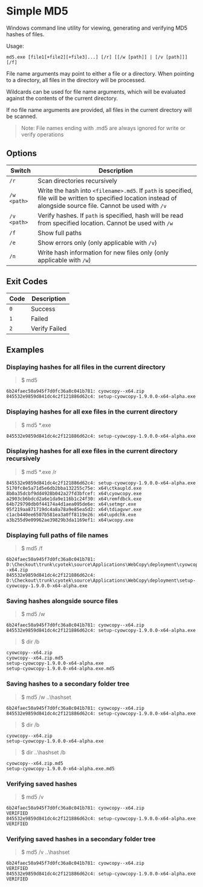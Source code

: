 # Simple MD5

Windows command line utility for viewing, generating and
verifying MD5 hashes of files.

Usage:

`md5.exe [file1[+file2][+file3]...] [/r] [[/w [path]] | [/v
[path]]] [/f]`

File name arguments may point to either a file or a directory.
When pointing to a directory, all files in the directory will be
processed.

Wildcards can be used for file name arguments, which will be
evaluated against the contents of the current directory.

If no file name arguments are provided, all files in the current
directory will be scanned.

> Note: File names ending with .md5 are always ignored for write
> or verify operations

## Options

| Switch      | Description                                                                                                                                                         |
| ----------- | ------------------------------------------------------------------------------------------------------------------------------------------------------------------- |
| `/r`        | Scan directories recursively                                                                                                                                        |
| `/w <path>` | Write the hash into `<filename>.md5`. If `path` is specified, file will be written to specified location instead of alongside source file. Cannot be used with `/v` |
| `/v <path>` | Verify hashes. If `path` is specified, hash will be read from specified location. Cannot be used with `/w`                                                          |
| `/f`        | Show full paths                                                                                                                                                     |
| `/e`        | Show errors only (only applicable with `/v`)                                                                                                                        |
| `/n`        | Write hash information for new files only (only applicable with `/w`)                                                                                               |

## Exit Codes

| Code | Description   |
| ---- | ------------- |
| `0`  | Success       |
| `1`  | Failed        |
| `2`  | Verify Failed |

## Examples

### Displaying hashes for all files in the current directory

> $ md5

```text
6b24faec50a945f7d0fc36a8c041b781: cyowcopy--x64.zip
845532e9859d841dc4c2f121886d62c4: setup-cyowcopy-1.9.0.0-x64-alpha.exe
```

### Displaying hashes for all exe files in the current directory

> $ md5 *.exe

```text
845532e9859d841dc4c2f121886d62c4: setup-cyowcopy-1.9.0.0-x64-alpha.exe
```

### Displaying hashes for all exe files in the current directory recursively

> $ md5 *.exe /r

```text
845532e9859d841dc4c2f121886d62c4: setup-cyowcopy-1.9.0.0-x64-alpha.exe
5170fc8e5a71d5e6db2bba132255c75e: x64\ctkaupld.exe
8b0a35dcbf9dd4928b042a27fd3bfcef: x64\cyowcopy.exe
a2903cb6bdcd2a6e1da9e116b1c24f30: x64\remfdbck.exe
64b729790db0f44174a4d1aea095de6e: x64\setmgr.exe
95f219aa871719dc4a8a78a9e85ea5d2: x64\tdiagvwr.exe
c1acb440ee6507b581ea3a0ff8119e26: x64\updchk.exe
a3b255d9e09962ae39829b3da1169ef1: x64\wcopy.exe
```

### Displaying full paths of file names

> $ md5 /f

```text
6b24faec50a945f7d0fc36a8c041b781: D:\Checkout\trunk\cyotek\source\Applications\WebCopy\deployment\cyowcopy--x64.zip
845532e9859d841dc4c2f121886d62c4: D:\Checkout\trunk\cyotek\source\Applications\WebCopy\deployment\setup-cyowcopy-1.9.0.0-x64-alpha.exe
```

### Saving hashes alongside source files

> $ md5 /w

```text
6b24faec50a945f7d0fc36a8c041b781: cyowcopy--x64.zip
845532e9859d841dc4c2f121886d62c4: setup-cyowcopy-1.9.0.0-x64-alpha.exe
```

> $ dir /b

```text
cyowcopy--x64.zip
cyowcopy--x64.zip.md5
setup-cyowcopy-1.9.0.0-x64-alpha.exe
setup-cyowcopy-1.9.0.0-x64-alpha.exe.md5
```

### Saving hashes to a secondary folder tree

> $ md5 /w ..\hashset

```text
6b24faec50a945f7d0fc36a8c041b781: cyowcopy--x64.zip
845532e9859d841dc4c2f121886d62c4: setup-cyowcopy-1.9.0.0-x64-alpha.exe
```

> $ dir /b

```text
cyowcopy--x64.zip
setup-cyowcopy-1.9.0.0-x64-alpha.exe
```

> $ dir ..\hashset /b

```text
cyowcopy--x64.zip.md5
setup-cyowcopy-1.9.0.0-x64-alpha.exe.md5
```

### Verifying saved hashes

> $ md5 /v

```text
6b24faec50a945f7d0fc36a8c041b781: cyowcopy--x64.zip
VERIFIED
845532e9859d841dc4c2f121886d62c4: setup-cyowcopy-1.9.0.0-x64-alpha.exe
VERIFIED
```

### Verifying saved hashes in a secondary folder tree

> $ md5 /v ..\hashset

```text
6b24faec50a945f7d0fc36a8c041b781: cyowcopy--x64.zip
VERIFIED
845532e9859d841dc4c2f121886d62c4: setup-cyowcopy-1.9.0.0-x64-alpha.exe
VERIFIED
```
